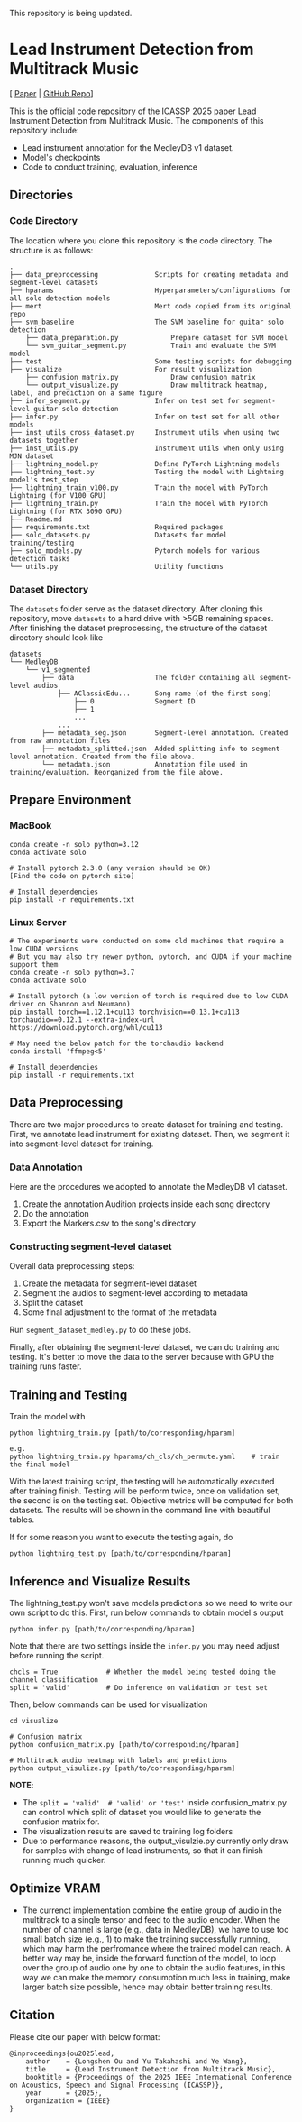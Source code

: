 This repository is being updated.

# Lead Instrument Detection from Multitrack Music
[ [Paper](https://arxiv.org/pdf/2503.03232) | [GitHub Repo](https://github.com/Sonata165/LeadInstrumentDetection)]

This is the official code repository of the ICASSP 2025 paper Lead Instrument Detection from Multitrack Music. The components of this repository include:
- Lead instrument annotation for the MedleyDB v1 dataset.
- Model's checkpoints
- Code to conduct training, evaluation, inference


## Directories

### Code Directory

The location where you clone this repository is the code directory. The structure is as follows:
    
    .
    ├── data_preprocessing              Scripts for creating metadata and segment-level datasets
    ├── hparams                         Hyperparameters/configurations for all solo detection models
    ├── mert                            Mert code copied from its original repo
    ├── svm_baseline                    The SVM baseline for guitar solo detection
        ├── data_preparation.py             Prepare dataset for SVM model
        └── svm_guitar_segment.py           Train and evaluate the SVM model
    ├── test                            Some testing scripts for debugging
    ├── visualize                       For result visualization
        ├── confusion_matrix.py             Draw confusion matrix
        └── output_visualize.py             Draw multitrack heatmap, label, and prediction on a same figure
    ├── infer_segment.py                Infer on test set for segment-level guitar solo detection
    ├── infer.py                        Infer on test set for all other models
    ├── inst_utils_cross_dataset.py     Instrument utils when using two datasets together
    ├── inst_utils.py                   Instrument utils when only using MJN dataset
    ├── lightning_model.py              Define PyTorch Lightning models
    ├── lightning_test.py               Testing the model with Lightning model's test_step 
    ├── lightning_train_v100.py         Train the model with PyTorch Lightning (for V100 GPU)
    ├── lightning_train.py              Train the model with PyTorch Lightning (for RTX 3090 GPU)
    ├── Readme.md                       
    ├── requirements.txt                Required packages
    ├── solo_datasets.py                Datasets for model training/testing
    ├── solo_models.py                  Pytorch models for various detection tasks
    └── utils.py                        Utility functions

### Dataset Directory

The `datasets` folder serve as the dataset directory. After cloning this repository, move `datasets` to a hard drive with >5GB remaining spaces. After finishing the dataset preprocessing, the structure of the dataset directory should look like

    datasets
    └── MedleyDB     
        └── v1_segmented
            ├── data                    The folder containing all segment-level audios
                ├── AClassicEdu...      Song name (of the first song)
                    ├── 0               Segment ID
                    ├── 1               
                    ...
                ...
            ├── metadata_seg.json       Segment-level annotation. Created from raw annotation files
            ├── metadata_splitted.json  Added splitting info to segment-level annotation. Created from the file above.
            └── metadata.json           Annotation file used in training/evaluation. Reorganized from the file above.

## Prepare Environment

### MacBook
    conda create -n solo python=3.12
    conda activate solo

    # Install pytorch 2.3.0 (any version should be OK)
    [Find the code on pytorch site]

    # Install dependencies
    pip install -r requirements.txt

### Linux Server
    
    # The experiments were conducted on some old machines that require a low CUDA versions
    # But you may also try newer python, pytorch, and CUDA if your machine support them
    conda create -n solo python=3.7
    conda activate solo

    # Install pytorch (a low version of torch is required due to low CUDA driver on Shannon and Neumann)
    pip install torch==1.12.1+cu113 torchvision==0.13.1+cu113 torchaudio==0.12.1 --extra-index-url https://download.pytorch.org/whl/cu113
    
    # May need the below patch for the torchaudio backend
    conda install 'ffmpeg<5' 

    # Install dependencies
    pip install -r requirements.txt


## Data Preprocessing

There are two major procedures to create dataset for training and testing. First, we annotate lead instrument for existing dataset. Then, we segment it into segment-level dataset for training.

### Data Annotation
Here are the procedures we adopted to annotate the MedleyDB v1 dataset.

1. Create the annotation Audition projects inside each song directory
2. Do the annotation
3. Export the Markers.csv to the song's directory


### Constructing segment-level dataset

Overall data preprocessing steps:
1. Create the metadata for segment-level dataset
2. Segment the audios to segment-level according to metadata
3. Split the dataset
4. Some final adjustment to the format of the metadata

Run `segment_dataset_medley.py` to do these jobs.

Finally, after obtaining the segment-level dataset, we can do training and testing. It's better to move the data to the server because with GPU the training runs faster.

## Training and Testing


Train the model with
    
    python lightning_train.py [path/to/corresponding/hparam]
    
    e.g.
    python lightning_train.py hparams/ch_cls/ch_permute.yaml    # train the final model

With the latest training script, the testing will be automatically executed after training finish. Testing will be perform twice, once on validation set, the second is on the testing set. Objective metrics will be computed for both datasets. The results will be shown in the command line with beautiful tables.

If for some reason you want to execute the testing again, do

    python lightning_test.py [path/to/corresponding/hparam]

## Inference and Visualize Results

The lightning_test.py won't save models predictions so we need to write our own script to do this. First, run below commands to obtain model's output

    python infer.py [path/to/corresponding/hparam]
Note that there are two settings inside the `infer.py` you may need adjust before running the script. 
    
    chcls = True            # Whether the model being tested doing the channel classification
    split = 'valid'         # Do inference on validation or test set

Then, below commands can be used for visualization

    cd visualize
    
    # Confusion matrix
    python confusion_matrix.py [path/to/corresponding/hparam]

    # Multitrack audio heatmap with labels and predictions
    python output_visulize.py [path/to/corresponding/hparam]

**NOTE**: 
- The `split = 'valid'  # 'valid' or 'test'` inside confusion_matrix.py can control which split of dataset you would like to generate the confusion matrix for.
- The visualization results are saved to training log folders
- Due to performance reasons, the output_visulzie.py currently only draw for samples with change of lead instruments, so that it can finish running much quicker.


## Optimize VRAM
- The currenct implementation combine the entire group of audio in the multitrack to a single tensor and feed to the audio encoder. When the number of channel is large (e.g., data in MedleyDB), we have to use too small batch size (e.g., 1) to make the training successfully running, which may harm the perfromance where the trained model can reach. A better way may be, inside the forward function of the model, to loop over the group of audio one by one to obtain the audio features, in this way we can make the memory consumption much less in training, make larger batch size possible, hence may obtain better training results.


## Citation
Please cite our paper with below format:

    @inproceedings{ou2025lead,
        author    = {Longshen Ou and Yu Takahashi and Ye Wang},
        title     = {Lead Instrument Detection from Multitrack Music},
        booktitle = {Proceedings of the 2025 IEEE International Conference on Acoustics, Speech and Signal Processing (ICASSP)},
        year      = {2025},
        organization = {IEEE}
    }
